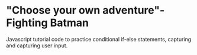 "Choose your own adventure"- Fighting Batman
================

Javascript tutorial code to practice conditional if-else statements, capturing and capturing user input.
